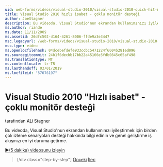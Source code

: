 ```yaml
---
uid: web-forms/videos/visual-studio-2010/visual-studio-2010-quick-hit-multi-monitor-support
title: Visual Studio 2010 hızlı isabet - çoklu monitör desteği
author: JoeStagner
description: Bu videoda, Visual Studio'nun ekrandan kullanımınızı iyileştirmek için birden çok izleme senaryoları desteği hakkında bilgi edinin ve genel en iyi duruma getir...
ms.author: riande
ms.date: 11/11/2009
ms.assetid: 26dfc502-d164-4261-8006-ffde9a3e3447
msc.legacyurl: /web-forms/videos/visual-studio-2010/visual-studio-2010-quick-hit-multi-monitor-support
msc.type: video
ms.openlocfilehash: 04dcebefdefe933ccbc5471224f6604b281ed096
ms.sourcegitcommit: 24b1f6decbb17bb22a45166e5fdb0845c65af498
ms.translationtype: MT
ms.contentlocale: tr-TR
ms.lasthandoff: 03/01/2019
ms.locfileid: "57076197"
---
```

<a name="visual-studio-2010-quick-hit---multi-monitor-support"></a>Visual Studio 2010 "Hızlı isabet" - çoklu monitör desteği
====================
tarafından [ALi Stagner](https://github.com/JoeStagner)

Bu videoda, Visual Studio'nun ekrandan kullanımınızı iyileştirmek için birden çok izleme senaryoları desteği hakkında bilgi edinin ve genel geliştirme iş akışınızı en iyi duruma getirme. 

[&#9654;(5 dakika) videosunu izleyin](https://channel9.msdn.com/Blogs/ASP-NET-Site-Videos/visual-studio-2010-quick-hit-multi-monitor-support)

> [!div class="step-by-step"]
> [Önceki](visual-studio-2010-quick-hit-intellisense-smart-lists.md)
> [İleri](visual-studio-2010-quick-hit-new-web-project-template.md)
